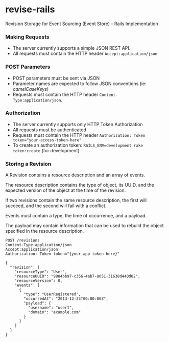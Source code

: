 revise-rails
============

Revision Storage for Event Sourcing (Event Store) - Rails Implementation


### Making Requests

* The server currently supports a simple JSON REST API. 
* All requests must contain the HTTP header `Accept:application/json`.

### POST Parameters

* POST parameters must be sent via JSON
* Parameter names are expected to follow JSON conventions (ie: _camelCaseKeys_)
* Requests must contain the HTTP header `Content-Type:application/json`.

### Authorization

* The server currently supports only HTTP Token Authorization
* All requests must be authenticated
* Requests must contain the HTTP header `Authorization: Token token="your-access-token-here"`
* To create an authorization token: `RAILS_ENV=development rake token:create` (for development)

### Storing a Revision

A Revision contains a resource description and an array of events. 

The resource description contains the type of object, its UUID, and the expected version
of the object at the time of the revision. 

If two revisions contain the same resource description, the first will succeed, and
the second will fail with a conflict.

Events must contain a type, the time of occurrence, and a payload.

The payload may contain information that can be used to rebuild the object specified in the resource description.


```
POST /revisions
Content-Type:application/json
Accept:application/json
Authorization: Token token="{your app token here}"

{ 
  "revision": {
    "resourceType": "User",
    "resourceUUID": "9884bb97-c356-4ab7-8051-31638d440d02",
    "resourceVersion": 0,
    "events": [
      {
        "type": "UserRegistered",
        "occurredAt": "2013-12-25T00:00:00Z",
        "payload": {
          "username": "user1",
          "domain": "example.com"
        }
      }
    ]
  }
}

```
